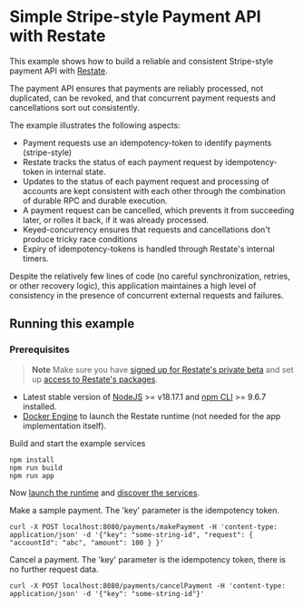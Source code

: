 # Simple Stripe-style Payment API with Restate

This example shows how to build a reliable and consistent Stripe-style payment API with [Restate](https://restate.dev/).

The payment API ensures that payments are reliably processed, not duplicated, can be revoked,
and that concurrent payment requests and cancellations sort out consistently.

The example illustrates the following aspects:

- Payment requests use an idempotency-token to identify payments (stripe-style)
- Restate tracks the status of each payment request by idempotency-token in internal state.
- Updates to the status of each payment request and processing of accounts are kept consistent with
  each other through the combination of durable RPC and durable execution.
- A payment request can be cancelled, which prevents it from succeeding later, or rolles it back, if
  it was already processed.
- Keyed-concurrency ensures that requests and cancellations don't produce tricky race conditions
- Expiry of idempotency-tokens is handled through Restate's internal timers.

Despite the relatively few lines of code (no careful synchronization, retries, or other recovery logic),
this application maintaines a high level of consistency in the presence of concurrent external requests
and failures.

## Running this example

### Prerequisites

> **Note**
> Make sure you have [signed up for Restate's private beta](https://forms.gle/G8kDuucqhBoTfMwLA) and set up [access to Restate's packages](https://github.com/restatedev/restate-dist).

- Latest stable version of [NodeJS](https://nodejs.org/en/) >= v18.17.1 and [npm CLI](https://docs.npmjs.com/downloading-and-installing-node-js-and-npm) >= 9.6.7 installed.
- [Docker Engine](https://docs.docker.com/engine/install/) to launch the Restate runtime (not needed for the app implementation itself).

Build and start the example services

```shell
npm install
npm run build
npm run app
```

Now [launch the runtime](../../README.md#launching-the-runtime) and [discover the services](../../README.md#connect-runtime-and-services).

Make a sample payment. The 'key' parameter is the idempotency token.

```shell
curl -X POST localhost:8080/payments/makePayment -H 'content-type: application/json' -d '{"key": "some-string-id", "request": { "accountId": "abc", "amount": 100 } }'
```

Cancel a payment. The 'key' parameter is the idempotency token, there is no further request data.

```shell
curl -X POST localhost:8080/payments/cancelPayment -H 'content-type: application/json' -d '{"key": "some-string-id"}'
```
